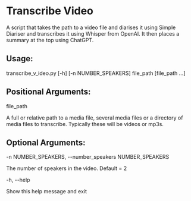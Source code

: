 # Transcribe Video

A script that takes the path to a video file and diarises it using Simple Diariser and transcribes it using Whisper from OpenAI. It then places a summary at the top using ChatGPT.

## Usage:

transcribe_v_ideo.py [-h] [-n NUMBER_SPEAKERS] file_path [file_path ...]

## Positional Arguments:

file_path

A full or relative path to a media file, several media files or a directory of media files to transcribe. Typically these will be videos or mp3s.


## Optional Arguments:

-n NUMBER_SPEAKERS, --number_speakers NUMBER_SPEAKERS

The number of speakers in the video. Default = 2

-h, --help

Show this help message and exit
